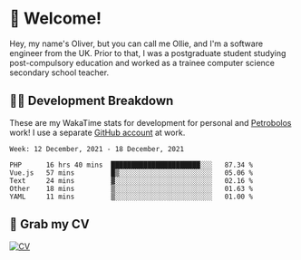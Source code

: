 # 👋 Welcome!

Hey, my name's Oliver, but you can call me Ollie, and I'm a software engineer from the UK. Prior to that, I was a postgraduate student studying post-compulsory education and worked as a trainee computer science secondary school teacher.

## 👨‍💻 Development Breakdown

These are my WakaTime stats for development for personal and [Petrobolos](https://github.com/petrobolos) work! I use a separate [GitHub account](https://github.com/stickeeoliver) at work.

<!--START_SECTION:waka-->
```text
Week: 12 December, 2021 - 18 December, 2021

PHP      16 hrs 40 mins  ██████████████████████░░░   87.34 % 
Vue.js   57 mins         █▒░░░░░░░░░░░░░░░░░░░░░░░   05.06 % 
Text     24 mins         ▓░░░░░░░░░░░░░░░░░░░░░░░░   02.16 % 
Other    18 mins         ▒░░░░░░░░░░░░░░░░░░░░░░░░   01.63 % 
YAML     11 mins         ▒░░░░░░░░░░░░░░░░░░░░░░░░   01.00 % 
```
<!--END_SECTION:waka-->

## 📌 Grab my CV

[![CV](https://github-readme-stats.vercel.app/api/pin/?username=oliverearl&repo=cv)](https://github.com/oliverearl/cv)
